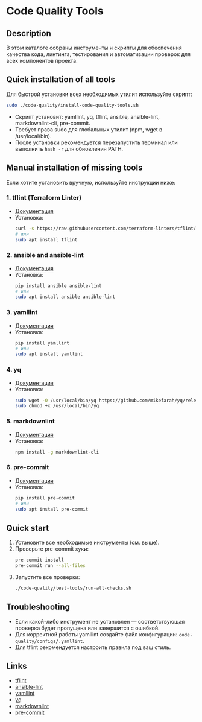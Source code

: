 # Code Quality Tools

## Description

В этом каталоге собраны инструменты и скрипты для обеспечения качества кода, линтинга, тестирования и автоматизации проверок для всех компонентов проекта.

## Quick installation of all tools

Для быстрой установки всех необходимых утилит используйте скрипт:

```bash
sudo ./code-quality/install-code-quality-tools.sh
```

- Скрипт установит: yamllint, yq, tflint, ansible, ansible-lint, markdownlint-cli, pre-commit.
- Требует права sudo для глобальных утилит (npm, wget в /usr/local/bin).
- После установки рекомендуется перезапустить терминал или выполнить `hash -r` для обновления PATH.

## Manual installation of missing tools

Если хотите установить вручную, используйте инструкции ниже:

### 1. tflint (Terraform Linter)
- [Документация](https://github.com/terraform-linters/tflint)
- Установка:
  ```bash
  curl -s https://raw.githubusercontent.com/terraform-linters/tflint/master/install_linux.sh | bash
  # или
  sudo apt install tflint
  ```

### 2. ansible and ansible-lint
- [Документация](https://docs.ansible.com/ansible/latest/installation_guide/intro_installation.html)
- Установка:
  ```bash
  pip install ansible ansible-lint
  # или
  sudo apt install ansible ansible-lint
  ```

### 3. yamllint
- [Документация](https://yamllint.readthedocs.io/)
- Установка:
  ```bash
  pip install yamllint
  # или
  sudo apt install yamllint
  ```

### 4. yq
- [Документация](https://github.com/mikefarah/yq)
- Установка:
  ```bash
  sudo wget -O /usr/local/bin/yq https://github.com/mikefarah/yq/releases/latest/download/yq_linux_amd64
  sudo chmod +x /usr/local/bin/yq
  ```

### 5. markdownlint
- [Документация](https://github.com/igorshubovych/markdownlint-cli)
- Установка:
  ```bash
  npm install -g markdownlint-cli
  ```

### 6. pre-commit
- [Документация](https://pre-commit.com/)
- Установка:
  ```bash
  pip install pre-commit
  # или
  sudo apt install pre-commit
  ```

## Quick start

1. Установите все необходимые инструменты (см. выше).
2. Проверьте pre-commit хуки:
   ```bash
   pre-commit install
   pre-commit run --all-files
   ```
3. Запустите все проверки:
   ```bash
   ./code-quality/test-tools/run-all-checks.sh
   ```

## Troubleshooting

- Если какой-либо инструмент не установлен — соответствующая проверка будет пропущена или завершится с ошибкой.
- Для корректной работы yamllint создайте файл конфигурации: `code-quality/configs/.yamllint`.
- Для tflint рекомендуется настроить правила под ваш стиль.

## Links
- [tflint](https://github.com/terraform-linters/tflint)
- [ansible-lint](https://ansible-lint.readthedocs.io/)
- [yamllint](https://yamllint.readthedocs.io/)
- [yq](https://github.com/mikefarah/yq)
- [markdownlint](https://github.com/igorshubovych/markdownlint-cli)
- [pre-commit](https://pre-commit.com/) 